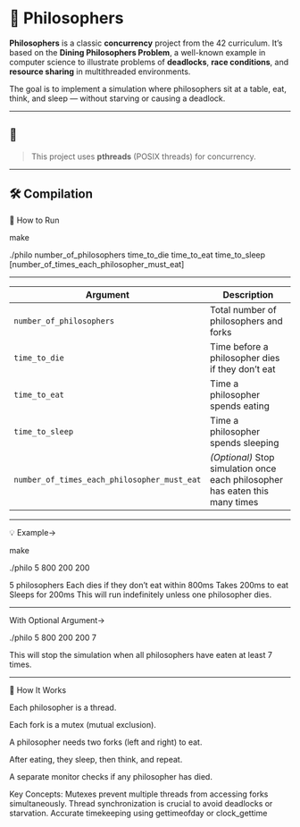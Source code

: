 # 🧠 Philosophers

**Philosophers** is a classic **concurrency** project from the 42 curriculum. It’s based on the **Dining Philosophers Problem**, a well-known example in computer science to illustrate problems of **deadlocks**, **race conditions**, and **resource sharing** in multithreaded environments.

The goal is to implement a simulation where philosophers sit at a table, eat, think, and sleep — without starving or causing a deadlock.

---

## 📁
> This project uses **pthreads** (POSIX threads) for concurrency.

---

## 🛠️ Compilation

🚀 How to Run

make

./philo number_of_philosophers time_to_die time_to_eat time_to_sleep [number_of_times_each_philosopher_must_eat] 

---

| Argument                                    | Description                                                                  |
| ------------------------------------------- | ---------------------------------------------------------------------------- |
| `number_of_philosophers`                    | Total number of philosophers and forks                                       |
| `time_to_die`                               | Time before a philosopher dies if they don’t eat                             |
| `time_to_eat`                               | Time a philosopher spends eating                                             |
| `time_to_sleep`                             | Time a philosopher spends sleeping                                           |
| `number_of_times_each_philosopher_must_eat` | *(Optional)* Stop simulation once each philosopher has eaten this many times |

---
💡 Example->

make

./philo 5 800 200 200

5 philosophers
Each dies if they don’t eat within 800ms
Takes 200ms to eat
Sleeps for 200ms
This will run indefinitely unless one philosopher dies.

---
With Optional Argument->

./philo 5 800 200 200 7

This will stop the simulation when all philosophers have eaten at least 7 times.

---
🔄 How It Works


Each philosopher is a thread.

Each fork is a mutex (mutual exclusion).

A philosopher needs two forks (left and right) to eat.

After eating, they sleep, then think, and repeat.

A separate monitor checks if any philosopher has died.

Key Concepts:
Mutexes prevent multiple threads from accessing forks simultaneously.
Thread synchronization is crucial to avoid deadlocks or starvation.
Accurate timekeeping using gettimeofday or clock_gettime
